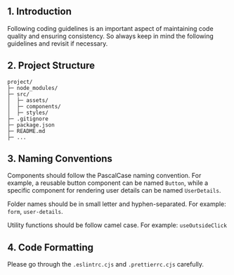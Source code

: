 ## 1. Introduction

Following coding guidelines is an important aspect of maintaining code quality and ensuring consistency. So always keep in mind the following guidelines and revisit if necessary.

## 2. Project Structure

```
project/
├─ node_modules/
├─ src/
│  ├─ assets/
│  ├─ components/
│  ├─ styles/
├─ .gitignore
├─ package.json
├─ README.md
├─ ...
```

## 3. Naming Conventions

Components should follow the PascalCase naming convention.
For example, a reusable button component can be named `Button`, while a specific component for rendering user details can be named `UserDetails`.

Folder names should be in small letter and hyphen-separated. For example: `form`, `user-details`.

Utility functions should be follow camel case. For example: `useOutsideClick`

## 4. Code Formatting

Please go through the `.eslintrc.cjs` and `.prettierrc.cjs` carefully.
